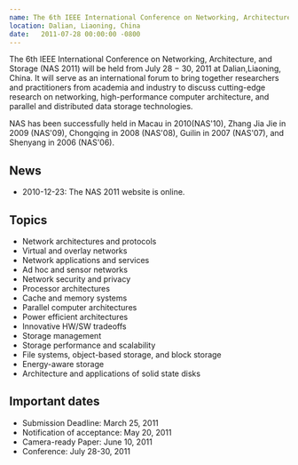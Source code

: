 ```yaml
---
name: The 6th IEEE International Conference on Networking, Architecture, and Storage (NAS 2011)
location: Dalian, Liaoning, China
date:   2011-07-28 00:00:00 -0800
---
```

The 6th IEEE International Conference on Networking, Architecture, and Storage
(NAS 2011) will be held from July 28 − 30, 2011 at Dalian,Liaoning, China. It
will serve as an international forum to bring together researchers and
practitioners from academia and industry to discuss cutting-edge research on
networking, high-performance computer architecture, and parallel and distributed
data storage technologies.

NAS has been successfully held in Macau in 2010(NAS'10), Zhang Jia Jie in 2009
(NAS'09), Chongqing in 2008 (NAS'08), Guilin in 2007 (NAS'07), and Shenyang in
2006 (NAS'06).

News
-----
- 2010-12-23: The NAS 2011 website is online.

Topics
-------
- Network architectures and protocols
- Virtual and overlay networks
- Network applications and services
- Ad hoc and sensor networks
- Network security and privacy
- Processor architectures
- Cache and memory systems
- Parallel computer architectures
- Power efficient architectures
- Innovative HW/SW tradeoffs
- Storage management
- Storage performance and scalability
- File systems, object-based storage, and block storage
- Energy-aware storage
- Architecture and applications of solid state disks

Important dates
------
- Submission Deadline: March 25, 2011
- Notification of acceptance: May 20, 2011
- Camera-ready Paper: June 10, 2011
- Conference: July 28-30, 2011
